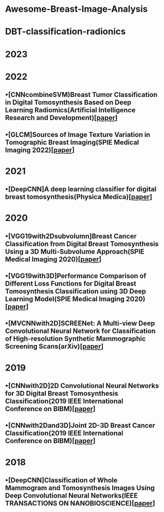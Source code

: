 # Awesome-Breast-Image-Analysis
# DBT-classification-radionics
# 2023

# 2022
## •[CNNcombineSVM)Breast Tumor Classification in Digital Tomosynthesis Based on Deep Learning Radiomics(Artificial Intelligence Research and Development)[[paper](https://scholar.google.com/scholar?hl=en&as_sdt=0%252C5&q=Breast+Tumor+Classification+in+Digital+Tomosynthesis+Based+on+Deep+Learning+Radiomics&btnG=#d=gs_qabs&t=1686382785573&u=%2523p%253DuJZ0mSl32TkJ)]
## •[GLCM]Sources of Image Texture Variation in Tomographic Breast Imaging(SPIE Medical Imaging 2022)[[paper](https://scholar.google.com/scholar?hl=en&as_sdt=0%252C5&q=Sources+of+Image+Texture+Variation+in+Tomographic+Breast+Imaging&btnG=#d=gs_qabs&t=1686382880883&u=%2523p%253DanvyRCzjeloJ)]


# 2021
## •[DeepCNN]A deep learning classifier for digital breast tomosynthesis(Physica Medica)[[paper](https://scholar.google.com/scholar?hl=en&as_sdt=0%252C5&q=A+deep+learning+classifier+for+digital+breast+tomosynthesis&btnG=#d=gs_qabs&t=1686383010795&u=%2523p%253Dsb1W-rNY6b8J)]

# 2020
## •[VGG19with2Dsubvolumn]Breast Cancer Classification from Digital Breast Tomosynthesis Using a 3D Multi-Subvolume Approach(SPIE Medical Imaging 2020)[[paper](https://scholar.google.com/scholar?hl=en&as_sdt=0%252C5&q=Breast+Cancer+Classification+from+Digital+Breast+Tomosynthesis+Using+a+3D+Multi-Subvolume+Approach&btnG=#d=gs_qabs&t=1686382916169&u=%2523p%253DXgz8mDvGr6sJ)]
## •[VGG19with3D]Performance Comparison of Different Loss Functions for Digital Breast Tomosynthesis Classification using 3D Deep Learning Model(SPIE Medical Imaging 2020)[[paper](https://scholar.google.com/scholar?hl=en&as_sdt=0%252C5&q=Performance+Comparison+of+Different+Loss+Functions+for+Digital+Breast+Tomosynthesis+Classification+using+3D+Deep+Learning+Model&btnG=#d=gs_qabs&t=1686382946235&u=%2523p%253DVHsvLyUeYocJ)]

## •[MVCNNwith2D]SCREENet: A Multi-view Deep Convolutional Neural Network for Classification of High-resolution Synthetic Mammographic Screening Scans(arXiv)[[paper](https://arxiv.org/abs/2009.08563)]

# 2019
## •[CNNwith2D]2D Convolutional Neural Networks for 3D Digital Breast Tomosynthesis Classification(2019 IEEE International Conference on BIBM)[[paper](https://ieeexplore.ieee.org/abstract/document/8983097)]

## •[CNNwith2Dand3D]Joint 2D-3D Breast Cancer Classification(2019 IEEE International Conference on BIBM)[[paper](https://ieeexplore.ieee.org/document/8983048)]


# 2018
## •[DeepCNN]Classification of Whole Mammogram and Tomosynthesis Images Using Deep Convolutional Neural Networks(IEEE TRANSACTIONS ON NANOBIOSCIENCE)[[paper](https://ieeexplore.ieee.org/document/8374855)]
